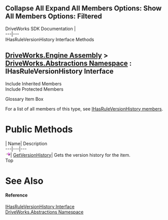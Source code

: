 Collapse All Expand All Members Options: Show All  Members Options: Filtered   
---  
DriveWorks SDK Documentation  |   
---|---  
IHasRuleVersionHistory Interface Methods   
  
[DriveWorks.Engine Assembly](topic2156.md) > [DriveWorks.Abstractions Namespace](topic5939.md) : IHasRuleVersionHistory Interface  
---  
  
Include Inherited Members    
Include Protected Members    


Glossary Item Box

For a list of all members of this type, see [IHasRuleVersionHistory members](topic5976.md).

# Public Methods

| Name| Description  
---|---|---  
![ Method](dotnetimages/Method.gif)| [GetVersionHistory](topic5980.md)| Gets the version history for the item.   
Top

# See Also

#### Reference

[IHasRuleVersionHistory Interface](topic5975.md)   
[DriveWorks.Abstractions Namespace](topic5939.md)


